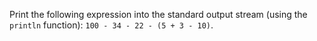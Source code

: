 Print the following expression into the standard output stream (using the `println` function): `100 - 34 - 22 - (5 + 3 - 10)`.
